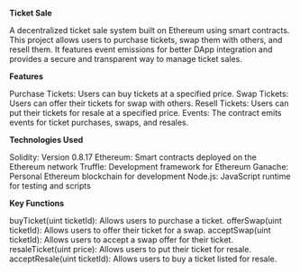 **Ticket Sale**


A decentralized ticket sale system built on Ethereum using smart contracts. This project allows users to purchase tickets, swap them with others, and resell them. It features event emissions for better DApp integration and provides a secure and transparent way to manage ticket sales.

**Features**

Purchase Tickets: Users can buy tickets at a specified price.
Swap Tickets: Users can offer their tickets for swap with others.
Resell Tickets: Users can put their tickets for resale at a specified price.
Events: The contract emits events for ticket purchases, swaps, and resales.

**Technologies Used**

Solidity: Version 0.8.17
Ethereum: Smart contracts deployed on the Ethereum network
Truffle: Development framework for Ethereum
Ganache: Personal Ethereum blockchain for development
Node.js: JavaScript runtime for testing and scripts


**Key Functions**

buyTicket(uint ticketId): Allows users to purchase a ticket.
offerSwap(uint ticketId): Allows users to offer their ticket for a swap.
acceptSwap(uint ticketId): Allows users to accept a swap offer for their ticket.
resaleTicket(uint price): Allows users to put their ticket for resale.
acceptResale(uint ticketId): Allows users to buy a ticket listed for resale.













